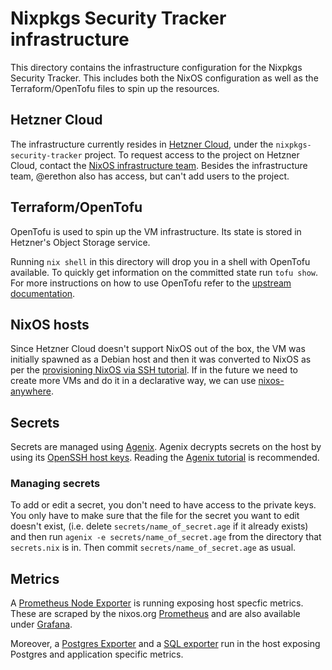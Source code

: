 # Nixpkgs Security Tracker infrastructure

This directory contains the infrastructure configuration for the Nixpkgs Security Tracker.
This includes both the NixOS configuration as well as the Terraform/OpenTofu files to spin up the resources.

## Hetzner Cloud

The infrastructure currently resides in [Hetzner Cloud](https://www.hetzner.com/cloud/), under the `nixpkgs-security-tracker` project.
To request access to the project on Hetzner Cloud, contact the [NixOS infrastructure team](https://nixos.org/community/teams/infrastructure/).
Besides the infrastructure team, @erethon also has access, but can't add users to the project.

## Terraform/OpenTofu

OpenTofu is used to spin up the VM infrastructure.
Its state is stored in Hetzner's Object Storage service.

Running `nix shell` in this directory will drop you in a shell with OpenTofu available.
To quickly get information on the committed state run `tofu show`.
For more instructions on how to use OpenTofu refer to the [upstream documentation](https://opentofu.org/docs/).

## NixOS hosts

Since Hetzner Cloud doesn't support NixOS out of the box, the VM was initially spawned as a Debian host and then it was converted to NixOS as per the [provisioning NixOS via SSH tutorial](https://nix.dev/tutorials/nixos/provisioning-remote-machines).
If in the future we need to create more VMs and do it in a declarative way, we can use [nixos-anywhere](https://github.com/nix-community/nixos-anywhere).

## Secrets

Secrets are managed using [Agenix](https://github.com/ryantm/agenix).
Agenix decrypts secrets on the host by using its [OpenSSH host keys](https://github.com/ryantm/agenix#ageidentitypaths).
Reading the [Agenix tutorial](https://github.com/ryantm/agenix#tutorial) is recommended.

### Managing secrets

To add or edit a secret, you don't need to have access to the private keys.
You only have to make sure that the file for the secret you want to edit doesn't exist, (i.e. delete `secrets/name_of_secret.age` if it already exists) and then run `agenix -e secrets/name_of_secret.age` from the directory that `secrets.nix` is in.
Then commit `secrets/name_of_secret.age` as usual.

## Metrics

A [Prometheus Node Exporter](https://github.com/prometheus/node_exporter) is running exposing host specfic metrics. These are scraped by the nixos.org [Prometheus](https://prometheus.nixos.org/graph) and are also available under [Grafana](https://grafana.nixos.org/).

Moreover, a [Postgres Exporter](https://github.com/prometheus-community/postgres_exporter) and a [SQL exporter](https://github.com/justwatchcom/sql_exporter) run in the host exposing Postgres and application specific metrics.
